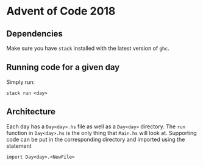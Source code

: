 # Advent of Code 2018

## Dependencies
Make sure you have `stack` installed with the latest version of `ghc`.

## Running code for a given day
Simply run:
```
stack run <day>
```

## Architecture
Each day has a `Day<day>.hs` file as well as a `Day<day>` directory. The `run`
function in `Day<day>.hs` is the only thing that `Main.hs` will look at.
Supporting code can be put in the corresponding directory and imported using the
statement
```
import Day<day>.<NewFile>
```
